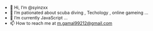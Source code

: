 - 👋 Hi, I’m @syinzxx
- 👀 I’m pationated about scuba diving , Techology , online gameing ...
- 🌱 I’m currently JavaScript ...
- 📫 How to reach me at m.gamal99212@gmail.com

<!---
syinzxx/syinzxx is a ✨ special ✨ repository because its `README.md` (this file) appears on your GitHub profile.
You can click the Preview link to take a look at your changes.
--->

